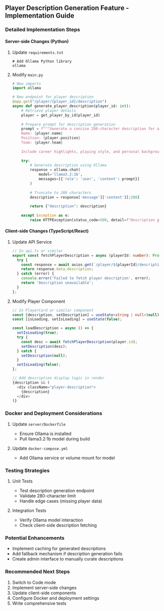 ## Player Description Generation Feature - Implementation Guide

### Detailed Implementation Steps

#### Server-side Changes (Python)
1. Update `requirements.txt`
   ```
   # Add Ollama Python library
   ollama
   ```

2. Modify `main.py`
   ```python
   # New imports
   import ollama
   
   # New endpoint for player description
   @app.get("/player/{player_id}/description")
   async def generate_player_description(player_id: int):
       # Retrieve player details
       player = get_player_by_id(player_id)
       
       # Prepare prompt for description generation
       prompt = f"""Generate a concise 280-character description for a player with these details:
       Name: {player.name}
       Position: {player.position}
       Team: {player.team}
       
       Include career highlights, playing style, and personal background."""
       
       try:
           # Generate description using Ollama
           response = ollama.chat(
               model='llama3.2:1b',
               messages=[{'role': 'user', 'content': prompt}]
           )
           
           # Truncate to 280 characters
           description = response['message']['content'][:280]
           
           return {"description": description}
       
       except Exception as e:
           raise HTTPException(status_code=500, detail=f"Description generation failed: {str(e)}")
   ```

#### Client-side Changes (TypeScript/React)
1. Update API Service
   ```typescript
   // In api.ts or similar
   export const fetchPlayerDescription = async (playerId: number): Promise<string> => {
     try {
       const response = await axios.get(`/player/${playerId}/description`);
       return response.data.description;
     } catch (error) {
       console.error('Failed to fetch player description', error);
       return 'Description unavailable';
     }
   };
   ```

2. Modify Player Component
   ```typescript
   // In PlayerCard or similar component
   const [description, setDescription] = useState<string | null>(null);
   const [isLoading, setIsLoading] = useState(false);

   const loadDescription = async () => {
     setIsLoading(true);
     try {
       const desc = await fetchPlayerDescription(player.id);
       setDescription(desc);
     } catch {
       setDescription(null);
     }
     setIsLoading(false);
   };

   // Add description display logic in render
   {description && (
     <div className="player-description">
       {description}
     </div>
   )}
   ```

### Docker and Deployment Considerations
1. Update `server/Dockerfile`
   - Ensure Ollama is installed
   - Pull llama3.2:1b model during build

2. Update `docker-compose.yml`
   - Add Ollama service or volume mount for model

### Testing Strategies
1. Unit Tests
   - Test description generation endpoint
   - Validate 280-character limit
   - Handle edge cases (missing player data)

2. Integration Tests
   - Verify Ollama model interaction
   - Check client-side description fetching

### Potential Enhancements
- Implement caching for generated descriptions
- Add fallback mechanism if description generation fails
- Create admin interface to manually curate descriptions

### Recommended Next Steps
1. Switch to Code mode
2. Implement server-side changes
3. Update client-side components
4. Configure Docker and deployment settings
5. Write comprehensive tests